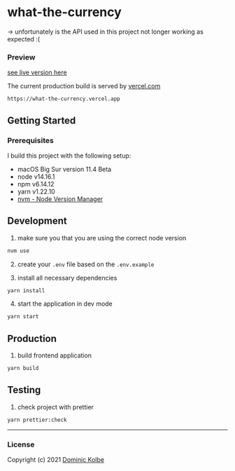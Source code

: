 # what-the-currency

-> unfortunately is the API used in this project not longer working as expected :(

### Preview

[see live version here](https://what-the-currency.vercel.app)

The current production build is served by [vercel.com](https://vercel.com)

```http
https://what-the-currency.vercel.app
```

## Getting Started

### Prerequisites

I build this project with the following setup:

- macOS Big Sur version 11.4 Beta
- node v14.16.1
- npm v6.14.12
- yarn v1.22.10
- [nvm - Node Version Manager](https://github.com/nvm-sh/nvm)

## Development

1. make sure you that you are using the correct node version

```bash
nvm use
```

2. create your `.env` file based on the `.env.example`

3. install all necessary dependencies

```bash
yarn install
```

4. start the application in dev mode

```bash
yarn start
```

## Production

1. build frontend application

```bash
yarn build
```

## Testing

1. check project with prettier

```bash
yarn prettier:check
```

---

### License

Copyright (c) 2021 [Dominic Kolbe](https://dominickolbe.dk)
